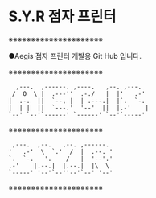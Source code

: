 # S.Y.R 점자 프린터

※※※※※※※※※※※※※※※※※※※※※

●Aegis 점자 프린터 개발용 Git Hub 입니다.

※※※※※※※※※※※※※※※※※※※※※

```
  ,---.  ,------. ,----.   ,--. ,---.   
 /  O  \ |  .---''  .-./   |  |'   .-'  
|  .-.  ||  `--, |  | .---.|  |`.  `-.  
|  | |  ||  `---.'  '--'  ||  |.-'    | 
`--' `--'`------' `------' `--'`-----'  
```

※※※※※※※※※※※※※※※※※※※※※

```
 ,---.  ,--.   ,--. ,------.  
'   .-'  \  `.'  /  |  .--. ' 
`.  `-.   '.    /   |  '--'.' 
.-'    |.--.|  |.--.|  |\  \  
`-----' '--'`--''--'`--' '--' 
```

※※※※※※※※※※※※※※※※※※※※※

